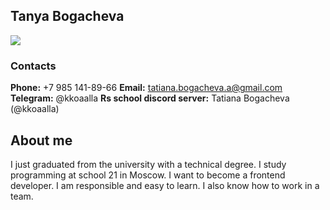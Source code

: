 ## Tanya Bogacheva

<image src="IMG_3776.jpg">

### Contacts

**Phone:** +7 985 141-89-66
**Email:** tatiana.bogacheva.a@gmail.com
**Telegram:** @kkoaalla
**Rs school discord server:** Tatiana Bogacheva (@kkoaalla)

## About me
I just graduated from the university with a technical degree. I study programming at school 21 in Moscow. I want to become a frontend developer. I am responsible and easy to learn. I also know how to work in a team.
